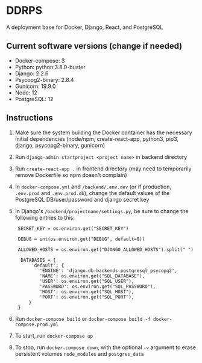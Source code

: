 # DDRPS
A deployment base for Docker, Django, React, and PostgreSQL

## Current software versions (change if needed)

- Docker-compose: 3
- Python: python:3.8.0-buster
- Django: 2.2.6
- Psycopg2-binary: 2.8.4
- Gunicorn: 19.9.0
- Node: 12
- PostgreSQL: 12

## Instructions

1. Make sure the system building the Docker container has the necessary initial dependencies (node/npm, create-react-app, python3, pip3, django, psycopg2-binary, gunicorn)
2. Run `django-admin startproject <project name>` in backend directory
3. Run `create-react-app .` in frontend directory (may need to temporarily remove Dockerfile so npm doesn't complain)
4. In `docker-compose.yml` and `/backend/.env.dev` (or if production, `.env.prod` and `.env.prod.db`), change the default values of the PostgreSQL DB/user/password and django secret key
5. In Django's `/backend/projectname/settings.py`, be sure to change the following entries to this:

        SECRET_KEY = os.environ.get("SECRET_KEY")

        DEBUG = int(os.environ.get("DEBUG", default=0))

        ALLOWED_HOSTS = os.environ.get("DJANGO_ALLOWED_HOSTS").split(" ")

         DATABASES = {
             'default': {
                'ENGINE': 'django.db.backends.postgresql_psycopg2',
                'NAME': os.environ.get("SQL_DATABASE"),
                'USER': os.environ.get("SQL_USER"),
                'PASSWORD': os.environ.get("SQL_PASSWORD"),
                'HOST': os.environ.get("SQL_HOST"),
                'PORT': os.environ.get("SQL_PORT"),
            }
        }

6. Run `docker-compose build` or `docker-compose build -f docker-compose.prod.yml`
7. To start, run `docker-compose up`
8. To stop, run `docker-compose down`, with the optional `-v` argument to erase persistent volumes `node_modules` and `postgres_data`

